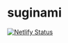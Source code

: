# suginami

[![Netlify Status](https://api.netlify.com/api/v1/badges/9ed7becc-20c7-43b6-8c40-dfc8ec6fc029/deploy-status)](https://app.netlify.com/sites/suginami/deploys)
